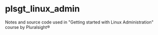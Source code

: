 # plsgt_linux_admin
Notes and source code used in "Getting started with Linux Administration" course by Pluralsight®
